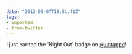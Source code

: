 ```yaml
---
date: "2012-09-07T18:51:41Z"
tags:
- imported
- from-twitter
---
```

I just earned the 'Night Out' badge on [@untappd](/twitter/#/untappd)!
